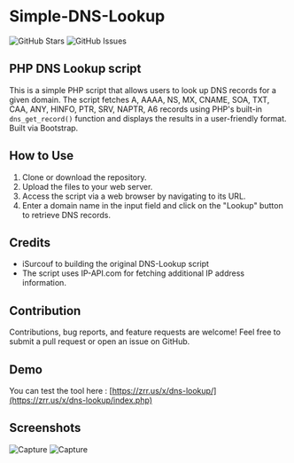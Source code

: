 # Simple-DNS-Lookup

![GitHub Stars](https://img.shields.io/github/stars/dehlirious/Simple-DNS-Lookup)
![GitHub Issues](https://img.shields.io/github/issues/dehlirious/Simple-DNS-Lookup)

## PHP DNS Lookup script

This is a simple PHP script that allows users to look up DNS records for a given domain. The script fetches A, AAAA, NS, MX, CNAME, SOA, TXT, CAA, ANY, HINFO, PTR, SRV, NAPTR, A6 records using PHP's built-in `dns_get_record()` function and displays the results in a user-friendly format. Built via Bootstrap.

## How to Use
1. Clone or download the repository.
2. Upload the files to your web server.
3. Access the script via a web browser by navigating to its URL.
4. Enter a domain name in the input field and click on the "Lookup" button to retrieve DNS records.

## Credits
- iSurcouf to building the original DNS-Lookup script
- The script uses IP-API.com for fetching additional IP address information.

## Contribution
Contributions, bug reports, and feature requests are welcome! Feel free to submit a pull request or open an issue on GitHub.

## Demo
You can test the tool here : [https://zrr.us/x/dns-lookup/](https://zrr.us/x/dns-lookup/index.php)

## Screenshots
![Capture](https://github.com/dehlirious/Simple-DNS-Lookup/assets/25449483/075daf10-654e-4231-b960-1bae39d256fb)
![Capture](https://github.com/dehlirious/Simple-DNS-Lookup/assets/25449483/0d0849cd-8ab7-48a6-b060-7753aac936c8)
